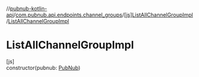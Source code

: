 //[pubnub-kotlin-api](../../../index.md)/[com.pubnub.api.endpoints.channel_groups](../index.md)/[[js]ListAllChannelGroupImpl](index.md)/[ListAllChannelGroupImpl](-list-all-channel-group-impl.md)

# ListAllChannelGroupImpl

[js]\
constructor(pubnub: [PubNub](../../[root]/-pub-nub/index.md))
